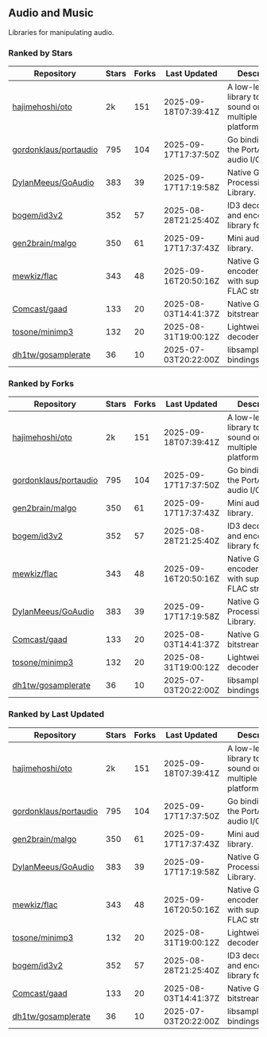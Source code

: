 ## Audio and Music

Libraries for manipulating audio.

### Ranked by Stars

| Repository | Stars | Forks | Last Updated | Description | 
|------------|-------|-------|--------------|-------------|
| [hajimehoshi/oto](https://github.com/hajimehoshi/oto) | 2k | 151 | 2025-09-18T07:39:41Z |  A low-level library to play sound on multiple platforms. |
| [gordonklaus/portaudio](https://github.com/gordonklaus/portaudio) | 795 | 104 | 2025-09-17T17:37:50Z |  Go bindings for the PortAudio audio I/O library. |
| [DylanMeeus/GoAudio](https://github.com/DylanMeeus/GoAudio) | 383 | 39 | 2025-09-17T17:19:58Z |  Native Go Audio Processing Library. |
| [bogem/id3v2](https://github.com/bogem/id3v2) | 352 | 57 | 2025-08-28T21:25:40Z |  ID3 decoding and encoding library for Go. |
| [gen2brain/malgo](https://github.com/gen2brain/malgo) | 350 | 61 | 2025-09-17T17:37:43Z |  Mini audio library. |
| [mewkiz/flac](https://github.com/mewkiz/flac) | 343 | 48 | 2025-09-16T20:50:16Z |  Native Go FLAC encoder/decoder with support for FLAC streams. |
| [Comcast/gaad](https://github.com/Comcast/gaad) | 133 | 20 | 2025-08-03T14:41:37Z |  Native Go AAC bitstream parser. |
| [tosone/minimp3](https://github.com/tosone/minimp3) | 132 | 20 | 2025-08-31T19:00:12Z |  Lightweight MP3 decoder library. |
| [dh1tw/gosamplerate](https://github.com/dh1tw/gosamplerate) | 36 | 10 | 2025-07-03T20:22:00Z |  libsamplerate bindings for go. |

### Ranked by Forks

| Repository | Stars | Forks | Last Updated | Description | 
|------------|-------|-------|--------------|-------------|
| [hajimehoshi/oto](https://github.com/hajimehoshi/oto) | 2k | 151 | 2025-09-18T07:39:41Z |  A low-level library to play sound on multiple platforms. |
| [gordonklaus/portaudio](https://github.com/gordonklaus/portaudio) | 795 | 104 | 2025-09-17T17:37:50Z |  Go bindings for the PortAudio audio I/O library. |
| [gen2brain/malgo](https://github.com/gen2brain/malgo) | 350 | 61 | 2025-09-17T17:37:43Z |  Mini audio library. |
| [bogem/id3v2](https://github.com/bogem/id3v2) | 352 | 57 | 2025-08-28T21:25:40Z |  ID3 decoding and encoding library for Go. |
| [mewkiz/flac](https://github.com/mewkiz/flac) | 343 | 48 | 2025-09-16T20:50:16Z |  Native Go FLAC encoder/decoder with support for FLAC streams. |
| [DylanMeeus/GoAudio](https://github.com/DylanMeeus/GoAudio) | 383 | 39 | 2025-09-17T17:19:58Z |  Native Go Audio Processing Library. |
| [Comcast/gaad](https://github.com/Comcast/gaad) | 133 | 20 | 2025-08-03T14:41:37Z |  Native Go AAC bitstream parser. |
| [tosone/minimp3](https://github.com/tosone/minimp3) | 132 | 20 | 2025-08-31T19:00:12Z |  Lightweight MP3 decoder library. |
| [dh1tw/gosamplerate](https://github.com/dh1tw/gosamplerate) | 36 | 10 | 2025-07-03T20:22:00Z |  libsamplerate bindings for go. |

### Ranked by Last Updated

| Repository | Stars | Forks | Last Updated | Description | 
|------------|-------|-------|--------------|-------------|
| [hajimehoshi/oto](https://github.com/hajimehoshi/oto) | 2k | 151 | 2025-09-18T07:39:41Z |  A low-level library to play sound on multiple platforms. |
| [gordonklaus/portaudio](https://github.com/gordonklaus/portaudio) | 795 | 104 | 2025-09-17T17:37:50Z |  Go bindings for the PortAudio audio I/O library. |
| [gen2brain/malgo](https://github.com/gen2brain/malgo) | 350 | 61 | 2025-09-17T17:37:43Z |  Mini audio library. |
| [DylanMeeus/GoAudio](https://github.com/DylanMeeus/GoAudio) | 383 | 39 | 2025-09-17T17:19:58Z |  Native Go Audio Processing Library. |
| [mewkiz/flac](https://github.com/mewkiz/flac) | 343 | 48 | 2025-09-16T20:50:16Z |  Native Go FLAC encoder/decoder with support for FLAC streams. |
| [tosone/minimp3](https://github.com/tosone/minimp3) | 132 | 20 | 2025-08-31T19:00:12Z |  Lightweight MP3 decoder library. |
| [bogem/id3v2](https://github.com/bogem/id3v2) | 352 | 57 | 2025-08-28T21:25:40Z |  ID3 decoding and encoding library for Go. |
| [Comcast/gaad](https://github.com/Comcast/gaad) | 133 | 20 | 2025-08-03T14:41:37Z |  Native Go AAC bitstream parser. |
| [dh1tw/gosamplerate](https://github.com/dh1tw/gosamplerate) | 36 | 10 | 2025-07-03T20:22:00Z |  libsamplerate bindings for go. |


